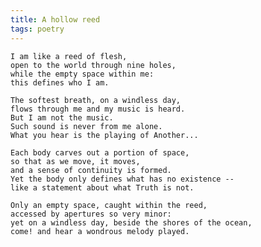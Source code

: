 ```yaml
---
title: A hollow reed
tags: poetry
---
```


    I am like a reed of flesh,
    open to the world through nine holes,
    while the empty space within me:
    this defines who I am.

    The softest breath, on a windless day,
    flows through me and my music is heard.
    But I am not the music.
    Such sound is never from me alone.
    What you hear is the playing of Another...

    Each body carves out a portion of space,
    so that as we move, it moves,
    and a sense of continuity is formed.
    Yet the body only defines what has no existence --
    like a statement about what Truth is not.

    Only an empty space, caught within the reed,
    accessed by apertures so very minor:
    yet on a windless day, beside the shores of the ocean,
    come! and hear a wondrous melody played.



